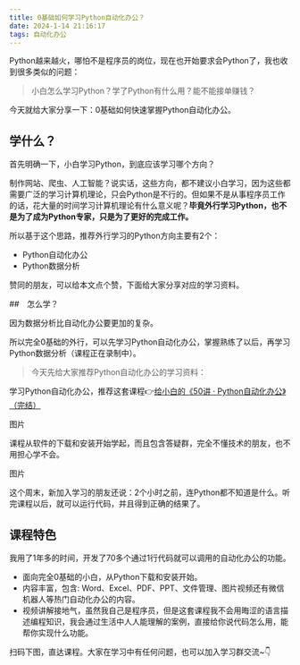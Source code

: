 ```yaml
---
title: 0基础如何学习Python自动化办公？
date: 2024-1-14 21:16:17
tags: 自动化办公
---
```



Python越来越火，哪怕不是程序员的岗位，现在也开始要求会Python了，我也收到很多类似的问题：

> 小白怎么学习Python？学了Python有什么用？能不能接单赚钱？

今天就给大家分享一下：0基础如何快速掌握Python自动化办公。

## 学什么？

首先明确一下，小白学习Python，到底应该学习哪个方向？

制作网站、爬虫、人工智能？说实话，这些方向，都不建议小白学习，因为这些都需要广泛的学习计算机理论，只会Python是不行的。但如果不是从事程序员工作的话，花大量的时间学习计算机理论有什么意义呢？**毕竟外行学习Python，也不是为了成为Python专家，只是为了更好的完成工作。**

所以基于这个思路，推荐外行学习的Python方向主要有2个：

- Python自动化办公
- Python数据分析

赞同的朋友，可以给本文点个赞，下面给大家分享对应的学习资料。


##　怎么学？

因为数据分析比自动化办公要更加的复杂。

所以完全0基础的外行，可以先学习Python自动化办公，掌握熟练了以后，再学习Python数据分析（课程正在录制中）。

> 今天先给大家推荐Python自动化办公的学习资料：

学习Python自动化办公，推荐这套课程👉[给小白的《50讲 · Python自动化办公》（完结） ](https://mp.weixin.qq.com/s/VH93du82QMuPz_1V3c5a6w)

图片

课程从软件的下载和安装开始学起，而且包含答疑群，完全不懂技术的朋友，也不用担心学不会。

图片

这个周末，新加入学习的朋友还说：2个小时之前，连Python都不知道是什么。听完课程以后，就可以运行代码，并且得到正确的结果了。

## 课程特色

我用了1年多的时间，开发了70多个通过1行代码就可以调用的自动化办公的功能。

- 面向完全0基础的小白，从Python下载和安装开始。
- 内容丰富，包含: Word、Excel、PDF、PPT、文件管理、图片视频还有微信机器人等热门自动化办公的内容。
- 视频讲解接地气，虽然我自己是程序员，但是这套课程我不会用晦涩的语言描述编程知识，我会通过生活中人人能理解的案例，直接给你说代码怎么用，能帮你实现什么功能。


扫码下图，直达课程。大家在学习中有任何问题，也可以加入学习群交流~👇

